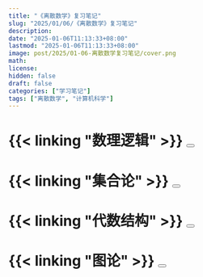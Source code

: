 ```yaml
---
title: "《离散数学》复习笔记"
slug: "2025/01/06/《离散数学》复习笔记"
description:
date: "2025-01-06T11:13:33+08:00"
lastmod: "2025-01-06T11:13:33+08:00"
image: post/2025/01-06-离散数学复习笔记/cover.png
math:
license:
hidden: false
draft: false
categories: ["学习笔记"]
tags: ["离散数学", "计算机科学"]
---
```


# {{< linking "数理逻辑" >}} <button onclick="toggleContent('content0')" id="button0"></button>
<div id="content0" style="display:none;">
{{< include "数理逻辑/index_.md" >}}
</div>


# {{< linking "集合论" >}} <button onclick="toggleContent('content1')" id="button1"></button>
<div id="content1" style="display:none;">
{{< include "集合论/index_.md" >}}
</div>

# {{< linking "代数结构" >}} <button onclick="toggleContent('content2')" id="button1"></button>
<div id="content2" style="display:none;">
{{< include "代数结构/index_.md" >}}
</div>

# {{< linking "图论" >}} <button onclick="toggleContent('content3')" id="button1"></button>
<div id="content3" style="display:none;">
{{< include "图论/index_.md" >}}
</div>

<style>
    .article-content button {
        background-color: #008CBA; /* Blue */
        border: none;
        color: white;
        padding: 10px 20px;
        text-align: center;
        text-decoration: none;
        display: inline-block;
        font-size: 14px;
        margin-left: 10px;
        cursor: pointer;
        border-radius: 5px;
        transition: background-color 0.3s ease;
        float: right; /* Align to the right */
        align-items: center;
        justify-content: center;
    }
    .article-content button:before {
        content: "显示内容";
    }
    .article-content button:after {
        content: "隐藏内容";
        display: none;
    }
    .article-content button.active {
        background-color: #FF9800; /* Orange when active */
    }
    .article-content button.active:before {
        display: none;
    }
    .article-content button.active:after {
        display: inline;
    }
    .article-content button:hover {
        background-color: #005f73; /* Darker blue on hover */
    }
    .article-content button.active:hover {
        background-color: #EF6C00; /* Darker orange on hover when active */
    }
</style>

<script>
    function toggleContent(id) {
        var content = document.getElementById(id);
        var button = document.querySelector(`#button${id.slice(-1)}`);
        if (content.style.display === "none") {
            content.style.display = "block";
            button.classList.add('active');
        } else {
            content.style.display = "none";
            button.classList.remove('active');
        }
    }
</script>
